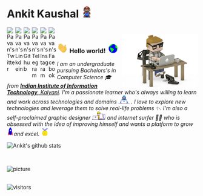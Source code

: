 # Ankit Kaushal&nbsp;<img src="https://github.com/ankit-kaushal/ankit-kaushal/blob/master/Assets/Mario_Hello_Big.gif" width="30px">
<a href="https://twitter.com/itsankitkaushal">
  <img align="left" alt="Pavan's Twitter" width="22px" src="https://cdn.jsdelivr.net/npm/simple-icons@v3/icons/twitter.svg" />
</a>
<a href="https://linkedin.com/in/ankit-kaushal">
  <img align="left" alt="Pavan's Linkdein" width="22px" src="https://cdn.jsdelivr.net/npm/simple-icons@v3/icons/linkedin.svg" />
</a>
<a href="https://github.com/ankit-kaushal">
  <img align="left" alt="Pavan's Github" width="22px" src="https://cdn.jsdelivr.net/npm/simple-icons@v3/icons/github.svg" />
</a>
<a href="https://t.me/ankit_kaushal">
  <img align="left" alt="Pavan's Telegram" width="22px" src="https://cdn.jsdelivr.net/npm/simple-icons@v3/icons/telegram.svg" />
</a>
<a href="https://instagram.com/imankitkaushal/">
  <img align="left" alt="Pavan's Instagram" width="22px" src="https://cdn.jsdelivr.net/npm/simple-icons@v3/icons/instagram.svg" />
</a>
<a href="https://www.facebook.com/imankitkaushal/">
  <img align="left" alt="Pavan's Facebook" width="22px" src="https://cdn.jsdelivr.net/npm/simple-icons@v3/icons/facebook.svg" />
</a>

<br />

<!-- 
    &nbsp; [![HitCount](http://hits.dwyl.com/ankit-kaushal/ankit-kaushal.svg)](http://hits.dwyl.com/ankit-kaushal/ankit-kaushal) 
-->

<img align="right" alt="PC GIF" src="https://github.com/ankit-kaushal/ankit-kaushal/blob/master/Assets/code.gif" width="200" />

### <img src="https://github.com/ankit-kaushal/ankit-kaushal/blob/master/Assets/Hi.gif" width="29px"> **Hello world!** &nbsp;<img src="https://github.com/ankit-kaushal/ankit-kaushal/blob/master/Assets/Earth.gif" width="24px">

<p>
  <em>
    I am an undergraduate pursuing Bachelors's in Computer Science 🎓 from <a href="http://iiitkalyani.ac.in/"> <b>Indian Institute of Information Technology</b>, Kalyani</a>.  
    I'm a passionate learner who's always willing to learn and work across technologies and domains <img src="https://github.com/ankit-kaushal/ankit-kaushal/blob/master/Assets/Developer.gif" width="30px"> . I love to explore new technologies and leverage them to solve real-life problems ✨. I'm also a self-proclaimed graphic designer&nbsp;<img src="https://github.com/ankit-kaushal/ankit-kaushal/blob/master/Assets/Designer.gif" width="36px"> and internet surfer 🏄‍♂️ who is obsessed
    with the idea of improving himself and wants a platform to 
    grow <img src="https://github.com/ankit-kaushal/ankit-kaushal/blob/master/Assets/Rocket.gif" width="18px">and 
    excel. <img src="https://github.com/ankit-kaushal/ankit-kaushal/blob/master/Assets/Medal.gif" width="20px">
  </em>  
</p>



![Ankit's github stats](https://github-readme-stats.vercel.app/api?username=ankit-kaushal&show_icons=true&hide_border=true)

<br>

![picture](https://raw.githubusercontent.com/saadeghi/saadeghi/master/dino.gif)
<br />
<br />

![visitors](https://visitor-badge.laobi.icu/badge?page_id=ankit-kaushal)


<br>
<br>

<!--### Hi there 👋-->



<!--
**ankit-kaushal/ankit-kaushal** is a ✨ _special_ ✨ repository because its `README.md` (this file) appears on your GitHub profile.

Here are some ideas to get you started:

- 🔭 I’m currently working on ...
- 🌱 I’m currently learning ...
- 👯 I’m looking to collaborate on ...
- 🤔 I’m looking for help with ...
- 💬 Ask me about ...
- 📫 How to reach me: ...
- 😄 Pronouns: ...
- ⚡ Fun fact: ...
-->
